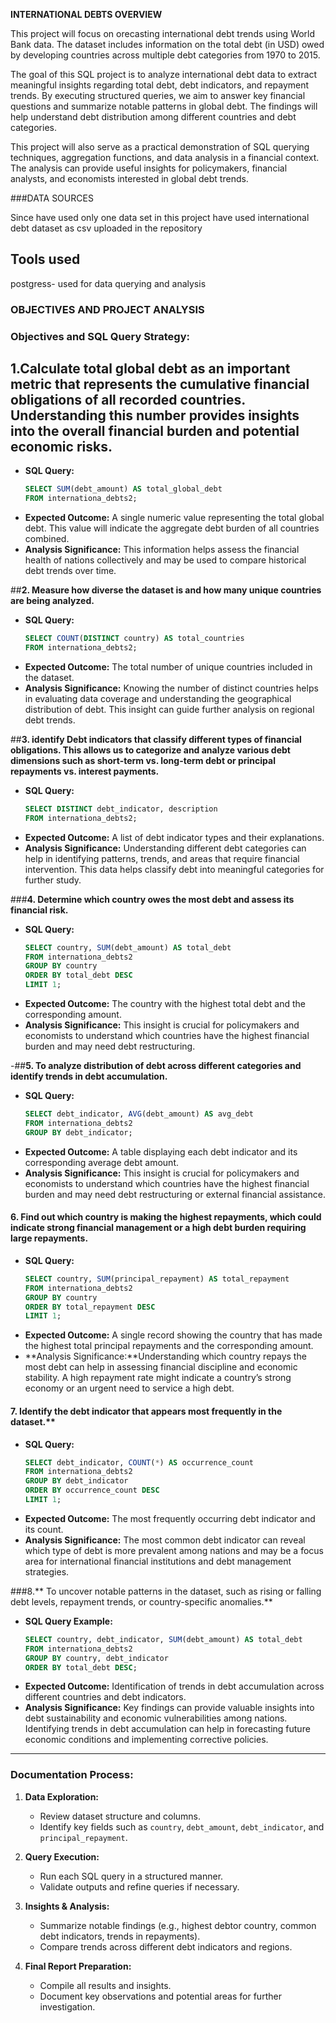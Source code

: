 **INTERNATIONAL DEBTS OVERVIEW**

This project will focus on orecasting international debt trends using World Bank data. 
The dataset includes information on the total debt (in USD) owed by developing countries across multiple debt categories from 1970 to 2015.

The goal of this SQL project is to analyze international debt data to extract meaningful insights regarding total debt, debt indicators, and repayment trends. By executing structured queries, we aim to answer key financial questions and summarize notable patterns in global debt. The findings will help understand debt distribution among different countries and debt categories.

This project will also serve as a practical demonstration of SQL querying techniques, aggregation functions, and data analysis in a financial context. The analysis can provide useful insights for policymakers, financial analysts, and economists interested in global debt trends.

###DATA SOURCES

Since have used only one data set in this project have used international debt dataset as csv uploaded in the repository
## Tools used
 postgress- used for data querying and analysis  
### OBJECTIVES AND PROJECT ANALYSIS

### **Objectives and SQL Query Strategy:**


## 1.Calculate total global debt as an important metric that represents the cumulative financial obligations of all recorded countries. Understanding this number provides insights into the overall financial burden and potential economic risks.
- **SQL Query:**
  ```sql
  SELECT SUM(debt_amount) AS total_global_debt 
  FROM internationa_debts2;
  ```
- **Expected Outcome:**  A single numeric value representing the total global debt. This value will indicate the aggregate debt burden of all countries combined.
- **Analysis Significance:** This information helps assess the financial health of nations collectively and may be used to compare historical debt trends over time.

 ##**2. Measure how diverse the dataset is and how many unique countries are being analyzed.**
- **SQL Query:**
  ```sql
  SELECT COUNT(DISTINCT country) AS total_countries 
  FROM internationa_debts2;
  ```
- **Expected Outcome:** The total number of unique countries included in the dataset.
- **Analysis Significance:**  Knowing the number of distinct countries helps in evaluating data coverage and understanding the geographical distribution of debt. This insight can guide further analysis on regional debt trends.


 ##**3. identify  Debt indicators that  classify different types of financial obligations. This  allows us to categorize and analyze various debt dimensions such as short-term vs. long-term debt or principal repayments vs. interest payments.**
- **SQL Query:**
  ```sql
  SELECT DISTINCT debt_indicator, description 
  FROM internationa_debts2;
  ```
- **Expected Outcome:** A list of debt indicator types and their explanations.
- **Analysis Significance:**  Understanding different debt categories can help in identifying patterns, trends, and areas that require financial intervention. This data helps classify debt into meaningful categories for further study.

  
###**4. Determine which country owes the most debt and assess its financial risk.**
- **SQL Query:**
  ```sql
  SELECT country, SUM(debt_amount) AS total_debt 
  FROM internationa_debts2 
  GROUP BY country 
  ORDER BY total_debt DESC 
  LIMIT 1;
  ```
- **Expected Outcome:** The country with the highest total debt and the corresponding amount.
- **Analysis Significance:** This insight is crucial for policymakers and economists to understand which countries have the highest financial burden and may need debt restructuring.
  

-##**5.  To analyze distribution of debt across different categories and identify trends in debt accumulation.**
- **SQL Query:**
  ```sql
  SELECT debt_indicator, AVG(debt_amount) AS avg_debt 
  FROM internationa_debts2
  GROUP BY debt_indicator;
  ```
- **Expected Outcome:** A table displaying each debt indicator and its corresponding average debt amount.
- **Analysis Significance:** This insight is crucial for policymakers and economists to understand which countries have the highest financial burden and may need debt restructuring or external financial assistance.



#### **6. Find out which country is making the highest repayments, which could indicate strong financial management or a high debt burden requiring large repayments.**
- **SQL Query:**
  ```sql
  SELECT country, SUM(principal_repayment) AS total_repayment 
  FROM internationa_debts2 
  GROUP BY country 
  ORDER BY total_repayment DESC 
  LIMIT 1;
  ```
- **Expected Outcome:**  A single record showing the country that has made the highest total principal repayments and the corresponding amount.
- **Analysis Significance:**Understanding which country repays the most debt can help in assessing financial discipline and economic stability. A high repayment rate might indicate a country’s strong economy or an urgent need to service a high debt.

  

#### **7.** Identify the debt indicator that appears most frequently in the dataset.**
- **SQL Query:**
  ```sql
  SELECT debt_indicator, COUNT(*) AS occurrence_count 
  FROM internationa_debts2
  GROUP BY debt_indicator 
  ORDER BY occurrence_count DESC 
  LIMIT 1;
  ```
- **Expected Outcome:** The most frequently occurring debt indicator and its count.
- **Analysis Significance:**  The most common debt indicator can reveal which type of debt is more prevalent among nations and may be a focus area for international financial institutions and debt management strategies.

  
  
###8.** To uncover notable patterns in the dataset, such as rising or falling debt levels, repayment trends, or country-specific anomalies.**
- **SQL Query Example:**
  ```sql
  SELECT country, debt_indicator, SUM(debt_amount) AS total_debt 
  FROM internationa_debts2
  GROUP BY country, debt_indicator 
  ORDER BY total_debt DESC;
  ```
- **Expected Outcome:** Identification of trends in debt accumulation across different countries and debt indicators.
- **Analysis Significance:**  Key findings can provide valuable insights into debt sustainability and economic vulnerabilities among nations. Identifying trends in debt accumulation can help in forecasting future economic conditions and implementing corrective policies.

---

### **Documentation Process:**

1. **Data Exploration:**

   - Review dataset structure and columns.
   - Identify key fields such as `country`, `debt_amount`, `debt_indicator`, and `principal_repayment`.

2. **Query Execution:**

   - Run each SQL query in a structured manner.
   - Validate outputs and refine queries if necessary.

3. **Insights & Analysis:**

   - Summarize notable findings (e.g., highest debtor country, common debt indicators, trends in repayments).
   - Compare trends across different debt indicators and regions.

4. **Final Report Preparation:**

   - Compile all results and insights.
   - Document key observations and potential areas for further investigation.



